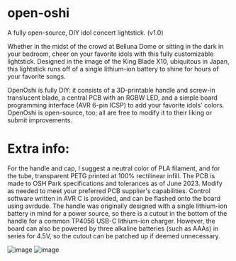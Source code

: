 # open-oshi
A fully open-source, DIY idol concert lightstick. (v1.0)

Whether in the midst of the crowd at Belluna Dome or sitting in the dark in your bedroom, cheer on your favorite idols with this fully customizable lightstick. Designed in the image of the King Blade X10, ubiquitous in Japan, this lightstick runs off of a single lithium-ion battery to shine for hours of your favorite songs.

OpenOshi is fully DIY: it consists of a 3D-printable handle and screw-in translucent blade, a central PCB with an RGBW LED, and a simple board programming interface (AVR 6-pin ICSP) to add your favorite idols' colors. OpenOshi is open-source, too; all are free to modify it to their liking or submit improvements.

# Extra info:
For the handle and cap, I suggest a neutral color of PLA filament, and for the tube, transparent PETG printed at 100% rectilinear infill.
The PCB is made to OSH Park specifications and tolerances as of June 2023. Modify as needed to meet your preferred PCB supplier's capabilities.
Control software written in AVR C is provided, and can be flashed onto the board using avrdude.
The handle was originally designed with a single lithium-ion battery in mind for a power source, so there is a cutout in the bottom of the handle for a common TP4056 USB-C lithium-ion charger. However, the board can also be powered by three alkaline batteries (such as AAAs) in series for 4.5V, so the cutout can be patched up if deemed unnecessary.

![image](https://github.com/seventhsu/open-oshi/assets/63973217/be688b74-c05e-496e-a8b8-6f73533c6004)
![image](https://github.com/seventhsu/open-oshi/assets/63973217/5dab5763-5ceb-48ac-a18f-744e79fa537c)
